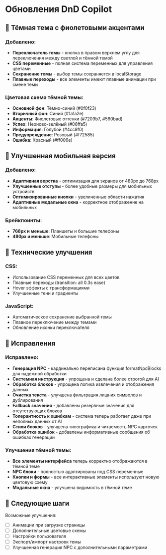 # Обновления DnD Copilot

## 🎨 Тёмная тема с фиолетовыми акцентами

### Добавлено:
- **Переключатель темы** - кнопка в правом верхнем углу для переключения между светлой и тёмной темой
- **CSS переменные** - полная система переменных для управления цветами
- **Сохранение темы** - выбор темы сохраняется в localStorage
- **Плавные переходы** - все элементы имеют плавные анимации при смене темы

### Цветовая схема тёмной темы:
- **Основной фон**: Тёмно-синий (#0f0f23)
- **Вторичный фон**: Синий (#1a1a2e) 
- **Акценты**: Фиолетовые оттенки (#7209b7, #560bad)
- **Успех**: Неоново-зелёный (#06ffa5)
- **Информация**: Голубой (#4cc9f0)
- **Предупреждение**: Розовый (#f72585)
- **Ошибка**: Красный (#ff006e)

## 📱 Улучшенная мобильная версия

### Добавлено:
- **Адаптивная верстка** - оптимизация для экранов от 480px до 768px
- **Улучшенные отступы** - более удобные размеры для мобильных устройств
- **Оптимизированные кнопки** - увеличенные области нажатия
- **Адаптивные модальные окна** - корректное отображение на мобильных

### Брейкпоинты:
- **768px и меньше**: Планшеты и большие телефоны
- **480px и меньше**: Мобильные телефоны

## 🔧 Технические улучшения

### CSS:
- Использование CSS переменных для всех цветов
- Плавные переходы (transition: all 0.3s ease)
- Hover эффекты с трансформациями
- Улучшенные тени и градиенты

### JavaScript:
- Автоматическое сохранение выбранной темы
- Плавное переключение между темами
- Обновление иконки переключателя

## 🔧 Исправления

### Исправлено:
- **Генерация NPC** - кардинально переписана функция formatNpcBlocks для надежной обработки
- **Системная инструкция** - упрощена и сделана более строгой для AI
- **Обработка блоков** - упрощена логика извлечения и отображения данных
- **Очистка текста** - улучшена фильтрация лишних символов и дублирования
- **Fallback значения** - добавлены резервные значения для отсутствующих блоков
- **Толерантность к ошибкам** - система теперь работает даже при неполных данных от AI
- **Стили блоков** - улучшена типографика и читаемость NPC карточек
- **Обработка ошибок** - добавлены информативные сообщения об ошибках генерации

### Улучшения тёмной темы:
- **Все элементы интерфейса** теперь корректно отображаются в тёмной теме
- **NPC блоки** - полностью адаптированы под CSS переменные
- **Кнопки и формы** - все интерактивные элементы используют новую цветовую схему
- **Модальные окна** - улучшена видимость в тёмной теме

## 🎯 Следующие шаги

Возможные улучшения:
- [ ] Анимации при загрузке страницы
- [ ] Дополнительные цветовые схемы
- [ ] Настройки пользователя
- [ ] Экспорт/импорт настроек темы
- [ ] Улучшенная генерация NPC с дополнительными параметрами
